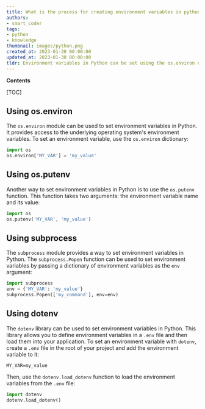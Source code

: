 ```yaml
---
title: What is the process for creating environment variables in python?
authors:
- smart_coder
tags:
- python
- knowledge
thumbnail: images/python.png
created_at: 2023-01-30 00:00:00
updated_at: 2023-01-30 00:00:00
tldr: Environment variables in Python can be set using the os.environ dictionary.
---
```


**Contents**

[TOC]

## Using os.environ

The `os.environ` module can be used to set environment variables in Python. It provides access to the underlying operating system's environment variables. To set an environment variable, use the `os.environ` dictionary:

```python
import os
os.environ['MY_VAR'] = 'my_value'
```

## Using os.putenv

Another way to set environment variables in Python is to use the `os.putenv` function. This function takes two arguments: the environment variable name and its value:

```python
import os
os.putenv('MY_VAR', 'my_value')
```

## Using subprocess

The `subprocess` module provides a way to set environment variables in Python. The `subprocess.Popen` function can be used to set environment variables by passing a dictionary of environment variables as the `env` argument:

```python
import subprocess
env = {'MY_VAR': 'my_value'}
subprocess.Popen(['my_command'], env=env)
```

## Using dotenv

The `dotenv` library can be used to set environment variables in Python. This library allows you to define environment variables in a `.env` file and then load them into your application. To set an environment variable with `dotenv`, create a `.env` file in the root of your project and add the environment variable to it:

```
MY_VAR=my_value
```

Then, use the `dotenv.load_dotenv` function to load the environment variables from the `.env` file:

```python
import dotenv
dotenv.load_dotenv()
```
